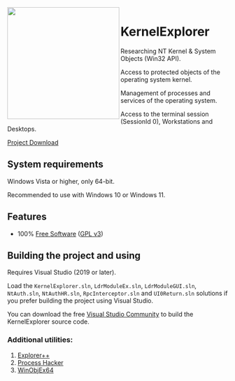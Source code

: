 <img align="left" src="https://raw.githubusercontent.com/LunarResearch/KernelExplorer/main/KernelExplorer/KernelExplorer/Fsociety.ico" width="256" height="256">

#  KernelExplorer

Researching NT Kernel & System Objects (Win32 API).

Access to protected objects of the operating system kernel.

Management of processes and services of the operating system.

Access to the terminal session (SessionId 0), Workstations and Desktops.

[Project Download](https://drive.google.com/drive/folders/1GlQJTfRSdYs_pRMnrmkJeqlgupmfiHia)

## System requirements

Windows Vista or higher, only 64-bit.

Recommended to use with Windows 10 or Windows 11.

## Features

* 100% [Free Software](https://www.gnu.org/philosophy/free-sw.en.html) ([GPL v3](https://www.gnu.org/licenses/gpl-3.0.en.html))


## Building the project and using

Requires Visual Studio (2019 or later).

Load the `KernelExplorer.sln`, `LdrModuleEx.sln`, `LdrModuleGUI.sln`, `NtAuth.sln`, `NtAuthHR.sln`, `RpcInterceptor.sln` and `UI0Return.sln` solutions if you prefer building the project using Visual Studio.

You can download the free [Visual Studio Community](https://www.visualstudio.com/vs/community/) to build the KernelExplorer source code.

### Additional utilities:
1. [Explorer++](https://github.com/derceg/explorerplusplus)
2. [Process Hacker](https://github.com/processhacker/processhacker)
3. [WinObjEx64](https://github.com/hfiref0x/WinObjEx64)
